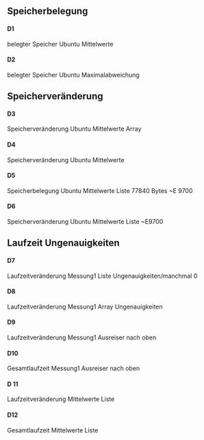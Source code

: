 ## Speicherbelegung

#### D1
belegter Speicher Ubuntu Mittelwerte

#### D2
belegter Speicher Ubuntu Maximalabweichung

## Speicherveränderung

#### D3
Speicherveränderung Ubuntu Mittelwerte Array

#### D4
Speicherveränderung Ubuntu Mittelwerte

#### D5
Speicherbelegung Ubuntu Mittelwerte Liste 77840 Bytes ~E 9700

#### D6
Speicherveränderung Ubuntu Mittelwerte Liste ~E9700

## Laufzeit Ungenauigkeiten

#### D7
Laufzeitveränderung Messung1 Liste Ungenauigkeiten/manchmal 0

#### D8
Laufzeitveränderung Messung1 Array Ungenauigkeiten

#### D9
Laufzeitveränderung Messung1 Ausreiser nach oben

#### D10
Gesamtlaufzeit Messung1 Ausreiser nach oben

#### D 11
Laufzeitveränderung Mittelwerte Liste

#### D12 
Gesamtlaufzeit Mittelwerte Liste
